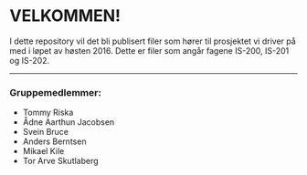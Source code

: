 # VELKOMMEN!

I dette repository vil det bli publisert filer som hører til prosjektet vi driver på med i løpet av høsten 2016. Dette er filer som angår fagene IS-200, IS-201 og IS-202.
***
### **Gruppemedlemmer:**
* Tommy Riska
* Ådne Aarthun Jacobsen
* Svein Bruce
* Anders Berntsen
* Mikael Kile
* Tor Arve Skutlaberg

